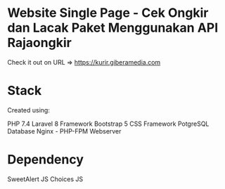 # Website Single Page - Cek Ongkir dan Lacak Paket Menggunakan API Rajaongkir
Check it out on URL => https://kurir.giberamedia.com

# Stack
Created using:

PHP 7.4
Laravel 8 Framework
Bootstrap 5 CSS Framework
PotgreSQL Database
Nginx - PHP-FPM Webserver

# Dependency
SweetAlert JS
Choices JS